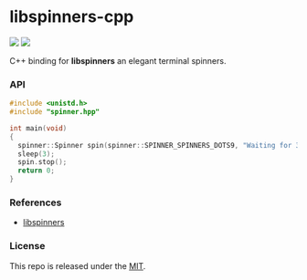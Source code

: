 # libspinners-cpp

[![](https://img.shields.io/github/v/tag/thechampagne/libspinners-hpp?label=version)](https://github.com/thechampagne/libspinners-hpp/releases/latest) [![](https://img.shields.io/github/license/thechampagne/libspinners-hpp)](https://github.com/thechampagne/libspinners-hpp/blob/main/LICENSE)

C++ binding for **libspinners** an elegant terminal spinners.

### API

```cpp
#include <unistd.h> 
#include "spinner.hpp"

int main(void)
{
  spinner::Spinner spin(spinner::SPINNER_SPINNERS_DOTS9, "Waiting for 3 seconds");
  sleep(3);
  spin.stop();
  return 0;
}
```

### References
 - [libspinners](https://github.com/thechampagne/libspinners)

### License

This repo is released under the [MIT](https://github.com/thechampagne/libspinners-hpp/blob/main/LICENSE).
